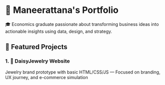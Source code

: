 # 💼 Maneerattana's Portfolio

🎓 Economics graduate passionate about transforming business ideas into actionable insights using data, design, and strategy.

## 🔹 Featured Projects

### 1. 🌸 DaisyJewelry Website  
Jewelry brand prototype with basic HTML/CSS/JS — Focused on branding, UX journey, and e-commerce simulation  
